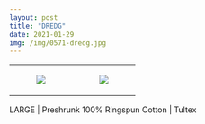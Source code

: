 ```yaml
---
layout: post
title: "DREDG"
date: 2021-01-29
img: /img/0571-dredg.jpg
---
```




<table style="width:100%;"><tr><td style="vertical-align:top;">
      <figure class="tmblr-full" data-orig-height="2048" data-orig-width="1365" data-orig-src="https://concertshirts.netlify.app/shirts/0571/0571-01.jpg"><img src="https://64.media.tumblr.com/29691c0bef7709cdaec8033e9a8722dc/170d81d54f59a479-a9/s540x810/53a2874d1f24961a98a0b4d8ddc5d9d7298e1de2.jpg" data-orig-height="2048" data-orig-width="1365" data-orig-src="https://concertshirts.netlify.app/shirts/0571/0571-01.jpg"/></figure></td>
    <td style="vertical-align:top;">
      <figure class="tmblr-full" data-orig-height="2048" data-orig-width="1365" data-orig-src="https://concertshirts.netlify.app/shirts/0571/0571-02.jpg"><img src="https://64.media.tumblr.com/8ddeedd1bb12c9fe9b16cf0dcd582a2b/170d81d54f59a479-50/s540x810/bdd26057219bef02d0430a4f847d6d3412c39323.jpg" data-orig-height="2048" data-orig-width="1365" data-orig-src="https://concertshirts.netlify.app/shirts/0571/0571-02.jpg"/></figure></td>
  </tr></table><p>
  LARGE | Preshrunk 100% Ringspun Cotton | Tultex
</p>
